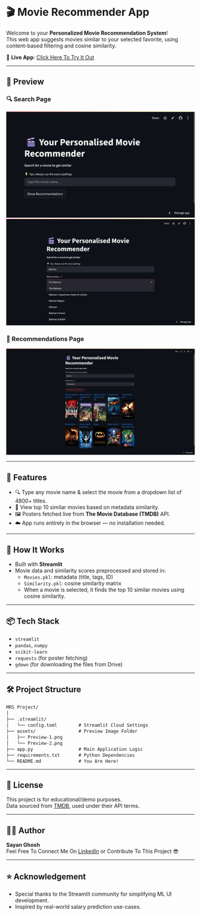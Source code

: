 # 🎬 Movie Recommender App

Welcome to your **Personalized Movie Recommendation System**!  
This web app suggests movies similar to your selected favorite, using content-based filtering and cosine similarity.

🔗 **Live App**: [Click Here To Try It Out](https://movies-recommendation-sg25.streamlit.app)

---

## 📸 Preview

### 🔍 Search Page
![Search Preview](https://github.com/Sayan-Ghosh-25/mrs-project/blob/main/assets/Preview-1.png?raw=true)
![Search Preview](https://github.com/Sayan-Ghosh-25/mrs-project/blob/main/assets/Preview-2.png?raw=true)

### 🎯 Recommendations Page
![Recommendations Preview](https://github.com/Sayan-Ghosh-25/mrs-project/blob/main/assets/Preview-3.png?raw=true)

---

## 🚀 Features

- 🔍 Type any movie name & select the movie from a dropdown list of 4800+ titles.
- 🤖 View top 10 similar movies based on metadata similarity.
- 🖼️ Posters fetched live from **The Movie Database (TMDB)** API.
- ☁️ App runs entirely in the browser — no installation needed.

---

## 🧠 How It Works

- Built with **Streamlit**
- Movie data and similarity scores preprocessed and stored in:
  - `Movies.pkl`: metadata (title, tags, ID)
  - `Similarity.pkl`: cosine similarity matrix
  - When a movie is selected, it finds the top 10 similar movies using cosine similarity.

---

## 📦 Tech Stack

- `streamlit`
- `pandas`, `numpy`
- `scikit-learn`
- `requests` (for poster fetching)
- `gdown` (for downloading the files from Drive)

---

## 🛠️ Project Structure

```
MRS Project/ 
│
├── .streamlit/
│   └── config.toml        # Streamlit Cloud Settings
├── assets/                # Preview Image Folder
│   ├── Preview-1.png
│   └── Preview-2.png
├── app.py                 # Main Application Logic
├── requirements.txt       # Python Dependencies
└── README.md              # You Are Here!
```

---

## 🧾 License

This project is for educational/demo purposes.  
Data sourced from [TMDB](https://www.themoviedb.org/), used under their API terms.

---

## 🙋‍♂️ Author

**Sayan Ghosh**  
Feel Free To Connect Me On [LinkedIn](https://www.linkedin.com/in/sayan-ghosh25) or Contribute To This Project 😎

---

## ⭐ Acknowledgement

- Special thanks to the Streamlit community for simplifying ML UI development.
- Inspired by real-world salary prediction use-cases.